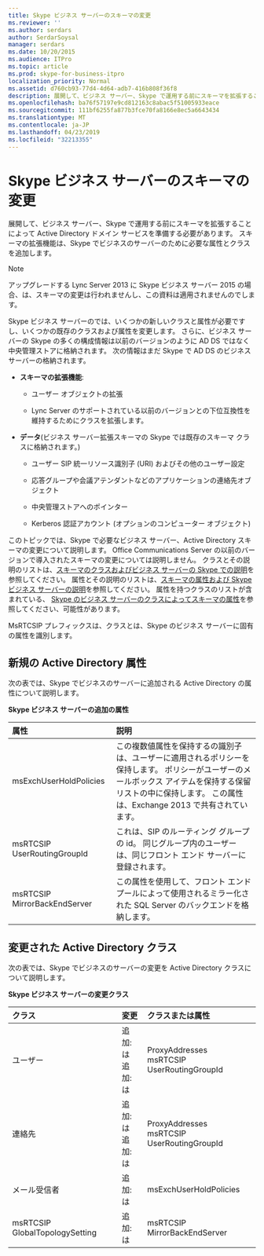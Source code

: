 ```yaml
---
title: Skype ビジネス サーバーのスキーマの変更
ms.reviewer: ''
ms.author: serdars
author: SerdarSoysal
manager: serdars
ms.date: 10/20/2015
ms.audience: ITPro
ms.topic: article
ms.prod: skype-for-business-itpro
localization_priority: Normal
ms.assetid: d760cb93-77d4-4d64-adb7-416b808f36f8
description: 展開して、ビジネス サーバー、Skype で運用する前にスキーマを拡張することによって Active Directory ドメイン サービスを準備する必要があります。 スキーマの拡張機能は、Skype でビジネスのサーバーのために必要な属性とクラスを追加します。
ms.openlocfilehash: ba76f57197e9cd812163c8abac5f51005933eace
ms.sourcegitcommit: 111bf6255fa877b3fce70fa8166e8ec5a6643434
ms.translationtype: MT
ms.contentlocale: ja-JP
ms.lasthandoff: 04/23/2019
ms.locfileid: "32213355"
---
```

# <a name="schema-changes-in-skype-for-business-server"></a>Skype ビジネス サーバーのスキーマの変更
 
展開して、ビジネス サーバー、Skype で運用する前にスキーマを拡張することによって Active Directory ドメイン サービスを準備する必要があります。 スキーマの拡張機能は、Skype でビジネスのサーバーのために必要な属性とクラスを追加します。

> [!NOTE]
> アップグレードする Lync Server 2013 に Skype ビジネス サーバー 2015 の場合、は、スキーマの変更は行われませんし、この資料は適用されませんのでします。
  
Skype ビジネス サーバーのでは、いくつかの新しいクラスと属性が必要ですし、いくつかの既存のクラスおよび属性を変更します。 さらに、ビジネス サーバーの Skype の多くの構成情報は以前のバージョンのように AD DS ではなく中央管理ストアに格納されます。 次の情報はまだ Skype で AD DS のビジネス サーバーの格納されます。
  
- **スキーマの拡張機能**:
    
  - ユーザー オブジェクトの拡張
    
  - Lync Server のサポートされている以前のバージョンとの下位互換性を維持するためにクラスを拡張します。
    
- **データ**(ビジネス サーバー拡張スキーマの Skype では既存のスキーマ クラスに格納されます。)
    
  - ユーザー SIP 統一リソース識別子 (URI) およびその他のユーザー設定
    
  - 応答グループや会議アテンダントなどのアプリケーションの連絡先オブジェクト
    
  - 中央管理ストアへのポインター
    
  - Kerberos 認証アカウント (オプションのコンピューター オブジェクト)
    
このトピックでは、Skype で必要なビジネス サーバー、Active Directory スキーマの変更について説明します。 Office Communications Server の以前のバージョンで導入されたスキーマの変更については説明しません。 クラスとその説明のリストは、[スキーマのクラスおよびビジネス サーバーの Skype での説明](schema-classes-and-descriptions.md)を参照してください。 属性とその説明のリストは、[スキーマの属性および Skype ビジネス サーバーの説明](schema-attributes-and-descriptions.md)を参照してください。 属性を持つクラスのリストが含まれている、 [Skype のビジネス サーバーのクラスによってスキーマの属性](schema-attributes-by-class.md)を参照してください、可能性があります。
  
MsRTCSIP プレフィックスは、クラスとは、Skype のビジネス サーバーに固有の属性を識別します。
  
## <a name="new-active-directory-attributes"></a>新規の Active Directory 属性

次の表では、Skype でビジネスのサーバーに追加される Active Directory の属性について説明します。
  
**Skype ビジネス サーバーの追加の属性**

|**属性**|**説明**|
|:-----|:-----|
|msExchUserHoldPolicies  <br/> |この複数値属性を保持するの識別子は、ユーザーに適用されるポリシーを保持します。 ポリシーがユーザーのメールボックス アイテムを保持する保留リストの中に保持します。 この属性は、Exchange 2013 で共有されています。  <br/> |
|msRTCSIP UserRoutingGroupId  <br/> |これは、SIP のルーティング グループの id。 同じグループ内のユーザーは、同じフロント エンド サーバーに登録されます。  <br/> |
|msRTCSIP MirrorBackEndServer  <br/> |この属性を使用して、フロント エンド プールによって使用されるミラー化された SQL Server のバックエンドを格納します。  <br/> |
   
## <a name="modified-active-directory-classes"></a>変更された Active Directory クラス

次の表では、Skype でビジネスのサーバーの変更を Active Directory クラスについて説明します。
  
**Skype ビジネス サーバーの変更クラス**

|**クラス**|**変更**|**クラスまたは属性**|
|:-----|:-----|:-----|
|ユーザー  <br/> |追加: は  <br/> 追加: は  <br/> |ProxyAddresses  <br/> msRTCSIP UserRoutingGroupId  <br/> |
|連絡先  <br/> |追加: は  <br/> 追加: は  <br/> |ProxyAddresses  <br/> msRTCSIP UserRoutingGroupId  <br/> |
|メール受信者  <br/> |追加: は  <br/> |msExchUserHoldPolicies  <br/> |
|msRTCSIP GlobalTopologySetting  <br/> |追加: は  <br/> |msRTCSIP MirrorBackEndServer  <br/> |
   

